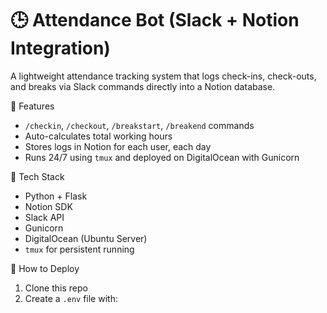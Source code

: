 # 🕒 Attendance Bot (Slack + Notion Integration)

A lightweight attendance tracking system that logs check-ins, check-outs, and breaks via Slack commands directly into a Notion database.

🔧 Features
- `/checkin`, `/checkout`, `/breakstart`, `/breakend` commands
- Auto-calculates total working hours
- Stores logs in Notion for each user, each day
- Runs 24/7 using `tmux` and deployed on DigitalOcean with Gunicorn

🧰 Tech Stack
- Python + Flask
- Notion SDK
- Slack API
- Gunicorn
- DigitalOcean (Ubuntu Server)
- `tmux` for persistent running

🚀 How to Deploy
1. Clone this repo
2. Create a `.env` file with:
